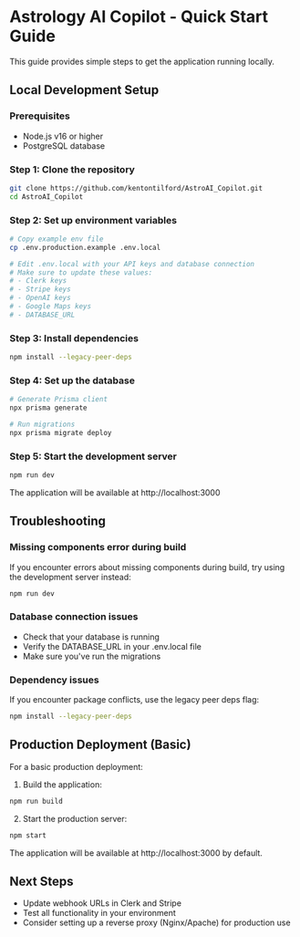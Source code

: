 # Astrology AI Copilot - Quick Start Guide

This guide provides simple steps to get the application running locally.

## Local Development Setup

### Prerequisites
- Node.js v16 or higher
- PostgreSQL database

### Step 1: Clone the repository
```bash
git clone https://github.com/kentontilford/AstroAI_Copilot.git
cd AstroAI_Copilot
```

### Step 2: Set up environment variables
```bash
# Copy example env file
cp .env.production.example .env.local

# Edit .env.local with your API keys and database connection
# Make sure to update these values:
# - Clerk keys
# - Stripe keys
# - OpenAI keys
# - Google Maps keys
# - DATABASE_URL
```

### Step 3: Install dependencies
```bash
npm install --legacy-peer-deps
```

### Step 4: Set up the database
```bash
# Generate Prisma client
npx prisma generate

# Run migrations
npx prisma migrate deploy
```

### Step 5: Start the development server
```bash
npm run dev
```

The application will be available at http://localhost:3000

## Troubleshooting

### Missing components error during build
If you encounter errors about missing components during build, try using the development server instead:
```bash
npm run dev
```

### Database connection issues
- Check that your database is running
- Verify the DATABASE_URL in your .env.local file
- Make sure you've run the migrations

### Dependency issues
If you encounter package conflicts, use the legacy peer deps flag:
```bash
npm install --legacy-peer-deps
```

## Production Deployment (Basic)

For a basic production deployment:

1. Build the application:
```bash
npm run build
```

2. Start the production server:
```bash
npm start
```

The application will be available at http://localhost:3000 by default.

## Next Steps

- Update webhook URLs in Clerk and Stripe
- Test all functionality in your environment
- Consider setting up a reverse proxy (Nginx/Apache) for production use